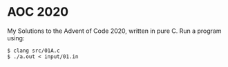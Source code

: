 # AOC 2020
My Solutions to the Advent of Code 2020, written in pure C. Run a program using:
```
$ clang src/01A.c
$ ./a.out < input/01.in
```
